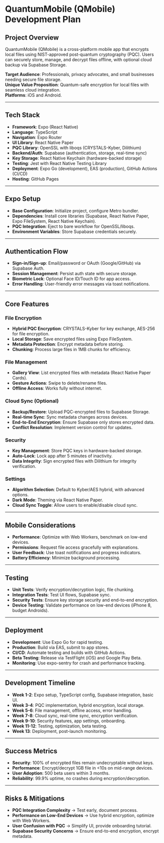 # QuantumMobile (QMobile) Development Plan

## Project Overview  
QuantumMobile (QMobile) is a cross-platform mobile app that encrypts local files using NIST-approved post-quantum cryptography (PQC). Users can securely store, manage, and decrypt files offline, with optional cloud backup via Supabase Storage.  

**Target Audience**: Professionals, privacy advocates, and small businesses needing secure file storage.  
**Unique Value Proposition**: Quantum-safe encryption for local files with seamless cloud integration.  
**Platforms**: iOS and Android.  

---

## Tech Stack  
- **Framework**: Expo (React Native)  
- **Language**: TypeScript  
- **Navigation**: Expo Router  
- **UI Library**: React Native Paper  
- **PQC Library**: OpenSSL with liboqs (CRYSTALS-Kyber, Dilithium)  
- **Backend/Auth**: Supabase (authentication, storage, real-time sync)  
- **Key Storage**: React Native Keychain (hardware-backed storage)  
- **Testing**: Jest with React Native Testing Library  
- **Deployment**: Expo Go (development), EAS (production), GitHub Actions (CI/CD)  
- **Hosting**: GitHub Pages

---

## Expo Setup  
- **Base Configuration**: Initialize project, configure Metro bundler.  
- **Dependencies**: Install core libraries (Supabase, React Native Paper, Expo FileSystem, React Native Keychain).  
- **PQC Integration**: Eject to bare workflow for OpenSSL/liboqs.  
- **Environment Variables**: Store Supabase credentials securely.  

---

## Authentication Flow  
- **Sign-in/Sign-up**: Email/password or OAuth (Google/GitHub) via Supabase Auth.  
- **Session Management**: Persist auth state with secure storage.  
- **Biometric Lock**: Optional Face ID/Touch ID for app access.  
- **Error Handling**: User-friendly error messages via toast notifications.  

---

## Core Features  

### File Encryption  
- **Hybrid PQC Encryption**: CRYSTALS-Kyber for key exchange, AES-256 for file encryption.  
- **Local Storage**: Save encrypted files using Expo FileSystem.  
- **Metadata Protection**: Encrypt metadata before storing.  
- **Chunking**: Process large files in 1MB chunks for efficiency.  

### File Management  
- **Gallery View**: List encrypted files with metadata (React Native Paper Cards).  
- **Gesture Actions**: Swipe to delete/rename files.  
- **Offline Access**: Works fully without internet.  

### Cloud Sync (Optional)  
- **Backup/Restore**: Upload PQC-encrypted files to Supabase Storage.  
- **Real-time Sync**: Sync metadata changes across devices.  
- **End-to-End Encryption**: Ensure Supabase only stores encrypted data.  
- **Conflict Resolution**: Implement version control for updates.  

### Security  
- **Key Management**: Store PQC keys in hardware-backed storage.  
- **Auto-Lock**: Lock app after 5 minutes of inactivity.  
- **Data Integrity**: Sign encrypted files with Dilithium for integrity verification.  

### Settings  
- **Algorithm Selection**: Default to Kyber/AES hybrid, with advanced options.  
- **Dark Mode**: Theming via React Native Paper.  
- **Cloud Sync Toggle**: Allow users to enable/disable cloud sync.  

---

## Mobile Considerations  
- **Performance**: Optimize with Web Workers, benchmark on low-end devices.  
- **Permissions**: Request file access gracefully with explanations.  
- **User Feedback**: Use toast notifications and progress indicators.  
- **Battery Efficiency**: Minimize background processing.  

---

## Testing  
- **Unit Tests**: Verify encryption/decryption logic, file chunking.  
- **Integration Tests**: Test UI flows, Supabase sync.  
- **Security Tests**: Ensure key storage security and end-to-end encryption.  
- **Device Testing**: Validate performance on low-end devices (iPhone 8, budget Androids).  

---

## Deployment  
- **Development**: Use Expo Go for rapid testing.  
- **Production**: Build via EAS, submit to app stores.  
- **CI/CD**: Automate testing and builds with GitHub Actions.  
- **Beta Testing**: Release via TestFlight (iOS) and Google Play Beta.  
- **Monitoring**: Use expo-sentry for crash and performance tracking.  

---

## Development Timeline  
- **Week 1-2**: Expo setup, TypeScript config, Supabase integration, basic UI.  
- **Week 3-4**: PQC implementation, hybrid encryption, local storage.  
- **Week 5-6**: File management, offline access, error handling.  
- **Week 7-8**: Cloud sync, real-time sync, encryption verification.  
- **Week 9-10**: Security features, app settings, onboarding.  
- **Week 11-12**: Testing, optimization, beta testing.  
- **Week 13**: Deployment, post-launch monitoring.  

---

## Success Metrics  
- **Security**: 100% of encrypted files remain undecryptable without keys.  
- **Performance**: Encrypt/decrypt 1GB file in <10s on mid-range devices.  
- **User Adoption**: 500 beta users within 3 months.  
- **Reliability**: 99.9% uptime, no crashes during encryption/decryption.  

---

## Risks & Mitigations  
- **PQC Integration Complexity** → Test early, document process.  
- **Performance on Low-End Devices** → Use hybrid encryption, optimize with Web Workers.  
- **User Confusion with PQC** → Simplify UI, provide onboarding tutorial.  
- **Supabase Security Concerns** → Ensure end-to-end encryption, encrypt metadata.  
